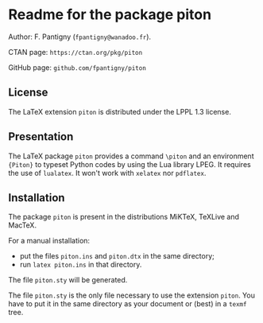 # Readme for the package piton

Author: F. Pantigny (`fpantigny@wanadoo.fr`).

CTAN page: `https://ctan.org/pkg/piton`

GitHub page: `github.com/fpantigny/piton`

## License
The LaTeX extension `piton` is distributed under the LPPL 1.3 license.

## Presentation

The LaTeX package `piton` provides a command `\piton` and an environment `{Piton}` to typeset Python codes by using the Lua library LPEG. It requires the use of `lualatex`. It won't work with `xelatex` nor `pdflatex`. 



## Installation

The package `piton` is present in the distributions MiKTeX, TeXLive and MacTeX.

For a manual installation:

* put the files `piton.ins` and `piton.dtx` in the same directory; 
* run `latex piton.ins` in that directory.

The file `piton.sty` will be generated.

The file `piton.sty` is the only file necessary to use the extension `piton`. 
You have to put it in the same directory as your document or (best) in a `texmf` tree. 


